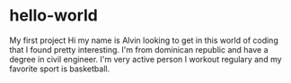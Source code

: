 # hello-world
My first project
Hi my name is Alvin looking to get in this world of coding that I found pretty interesting. I'm from dominican republic and have a degree in civil engineer. I'm very active person I workout regulary and my favorite sport is basketball.

